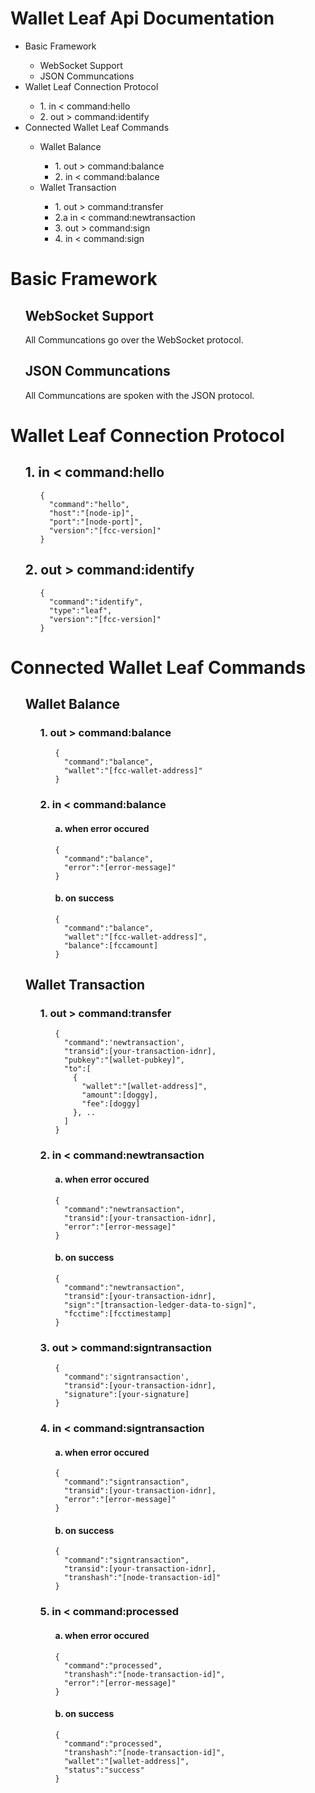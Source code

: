 # Wallet Leaf Api Documentation

<ul>
  <li>Basic Framework</li>
  <ul>
    <li>WebSocket Support</li>
    <li>JSON Communcations</li>
  </ul>
  <li>Wallet Leaf Connection Protocol</li>
  <ul>
    <li>1. in < command:hello</li>
    <li>2. out > command:identify</li>
  </ul>
  <li>Connected Wallet Leaf Commands</li>
  <ul>
    <li>Wallet Balance</li>
    <ul>
      <li>1. out > command:balance</li>
      <li>2. in < command:balance</li>
    </ul>
    <li>Wallet Transaction</li>
    <ul>
      <li>1. out > command:transfer</li>
      <li>2.a in < command:newtransaction</li>
      <li>3. out > command:sign</li>
      <li>4. in < command:sign</li>
    </ul>
  </ul>
</ul>

<h1>Basic Framework</h1>
<ul>
  <h2>WebSocket Support</h2>
  <p>All Communcations go over the WebSocket protocol.</p>
  <h2>JSON Communcations</h2>
  <p>All Communcations are spoken with the JSON protocol.</p>
</ul>


<h1>Wallet Leaf Connection Protocol</h1>
<ul>
  <h2>1. in < command:hello</h2>
  <ul>
    <p><pre><code>{
  "command":"hello",
  "host":"[node-ip]",
  "port":"[node-port]",
  "version":"[fcc-version]"
}</code></pre></p>
  </ul>
  <h2>2. out > command:identify</h2>
  <ul>
  <p><pre><code>{
  "command":"identify",
  "type":"leaf",
  "version":"[fcc-version]"
}</code></pre></p>
  </ul>
</ul>

<h1>Connected Wallet Leaf Commands</h1>
<ul>
  <h2>Wallet Balance</h2>
  <ul>
    <h3>1. out > command:balance</h3>
    <ul>
      <p><pre><code>{
  "command":"balance",
  "wallet":"[fcc-wallet-address]"
}</code></pre></p>
    </ul>
    <h3>2. in < command:balance</h3>
    <ul>
      <h4>a. when error occured</h4>
      <p><pre><code>{
  "command":"balance",
  "error":"[error-message]"
}</code></pre></p>
      <h4>b. on success</h4>
      <p><pre><code>{
  "command":"balance",
  "wallet":"[fcc-wallet-address]",
  "balance":[fccamount]
}</code></pre></p>
    </ul>
  </ul>
  <h2>Wallet Transaction</h2>
  <ul>
    <h3>1. out > command:transfer</h3>
    <ul>
      <p><pre><code>{
  "command":'newtransaction',
  "transid":[your-transaction-idnr],
  "pubkey":"[wallet-pubkey]",
  "to":[
    {
      "wallet":"[wallet-address]",
      "amount":[doggy],
      "fee":[doggy]
    }, ..
  ]
}</code></pre></p>
    </ul>
    <h3>2. in < command:newtransaction</h3>
    <ul>
      <h4>a. when error occured</h4>
      <p><pre><code>{
  "command":"newtransaction",
  "transid":[your-transaction-idnr],
  "error":"[error-message]"
}</code></pre></p>
      <h4>b. on success</h4>
      <p><pre><code>{
  "command":"newtransaction",
  "transid":[your-transaction-idnr],
  "sign":"[transaction-ledger-data-to-sign]",
  "fcctime":[fcctimestamp]
}</code></pre></p>
    </ul>
    <h3>3. out > command:signtransaction</h3>
    <ul>
      <p><pre><code>{
  "command":'signtransaction',
  "transid":[your-transaction-idnr],
  "signature":[your-signature]
}</code></pre></p>
    </ul>
    <h3>4. in < command:signtransaction</h3>
    <ul>
      <h4>a. when error occured</h4>
      <p><pre><code>{
  "command":"signtransaction",
  "transid":[your-transaction-idnr],
  "error":"[error-message]"
}</code></pre></p>
      <h4>b. on success</h4>
      <p><pre><code>{
  "command":"signtransaction",
  "transid":[your-transaction-idnr],
  "transhash":"[node-transaction-id]"
}</code></pre></p>
    </ul>
    <h3>5. in < command:processed</h3>
    <ul>
      <h4>a. when error occured</h4>
      <p><pre><code>{
  "command":"processed",
  "transhash":"[node-transaction-id]",
  "error":"[error-message]" 
}</code></pre></p>
      <h4>b. on success</h4>
      <p><pre><code>{
  "command":"processed",
  "transhash":"[node-transaction-id]",
  "wallet":"[wallet-address]",
  "status":"success"
}</code></pre></p>
    </ul>
  </ul>
</ul>
